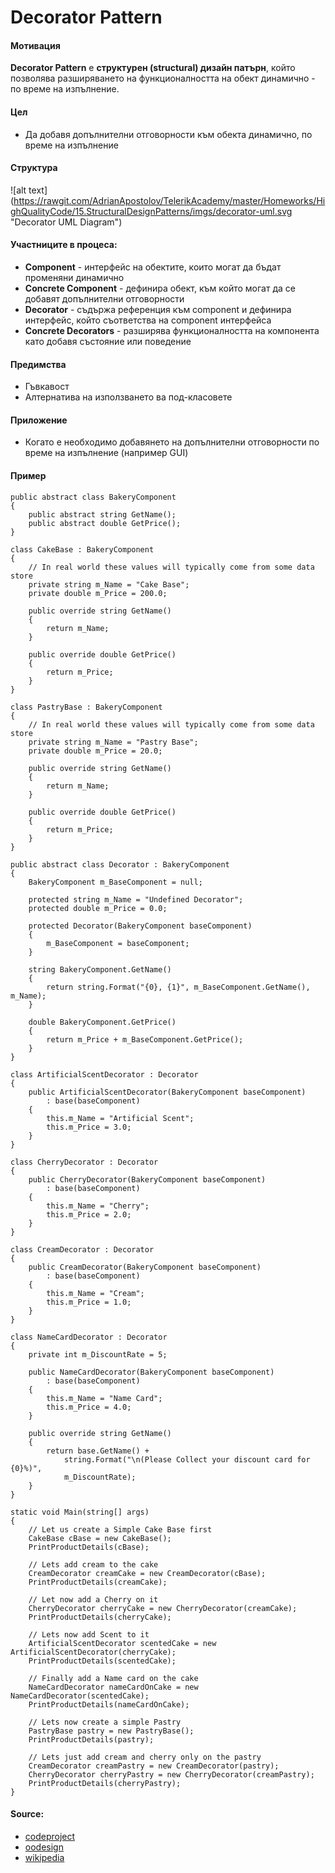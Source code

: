 # Decorator Pattern

#### Мотивация
**Decorator Pattern** е **структурен (structural) дизайн патърн**, който позволява разширяването на функционалността 
на обект динамично - по време на изпълнение.

#### Цел
* Да добавя допълнителни отговорности към обекта динамично, по време на изпълнение
 
#### Структура 
 ![alt text] (https://rawgit.com/AdrianApostolov/TelerikAcademy/master/Homeworks/HighQualityCode/15.StructuralDesignPatterns/imgs/decorator-uml.svg "Decorator UML Diagram")

#### Участниците в процеса:
- **Component** - интерфейс на обектите, които могат да бъдат променяни динамично
- **Concrete Component** - дефинира обект, към който могат да се добавят допълнителни отговорности
- **Decorator** - съдържа референция към component и дефинира интерфейс, който съответства на component интерфейса
- **Concrete Decorators** - разширява функционалността на компонента като добавя състояние или поведение

#### Предимства
* Гъвкавост
* Алтернатива на използването ва под-класовете

#### Приложение
* Когато е необходимо добавянето на допълнителни отговорности по време на изпълнение (например GUI)

#### Пример

    public abstract class BakeryComponent
    {
        public abstract string GetName();
        public abstract double GetPrice();
    }
    
    class CakeBase : BakeryComponent
    {
        // In real world these values will typically come from some data store
        private string m_Name = "Cake Base";
        private double m_Price = 200.0;
    
        public override string GetName()
        {
            return m_Name;
        }
    
        public override double GetPrice()
        {
            return m_Price;
        }
    }
    
    class PastryBase : BakeryComponent
    {
        // In real world these values will typically come from some data store
        private string m_Name = "Pastry Base";
        private double m_Price = 20.0;
    
        public override string GetName()
        {
            return m_Name;
        }
    
        public override double GetPrice()
        {
            return m_Price;
        }
    }
    
    public abstract class Decorator : BakeryComponent
    {
        BakeryComponent m_BaseComponent = null;
        
        protected string m_Name = "Undefined Decorator";
        protected double m_Price = 0.0;
    
        protected Decorator(BakeryComponent baseComponent)
        {
            m_BaseComponent = baseComponent;
        }
    
        string BakeryComponent.GetName()
        {
            return string.Format("{0}, {1}", m_BaseComponent.GetName(), m_Name);
        }
    
        double BakeryComponent.GetPrice()
        {
            return m_Price + m_BaseComponent.GetPrice();
        }
    }
    
    class ArtificialScentDecorator : Decorator
    {
        public ArtificialScentDecorator(BakeryComponent baseComponent)
            : base(baseComponent)
        {
            this.m_Name = "Artificial Scent";
            this.m_Price = 3.0;
        }
    }
    
    class CherryDecorator : Decorator
    {
        public CherryDecorator(BakeryComponent baseComponent)
            : base(baseComponent)
        {
            this.m_Name = "Cherry";
            this.m_Price = 2.0;
        }
    }
    
    class CreamDecorator : Decorator
    {
        public CreamDecorator(BakeryComponent baseComponent)
            : base(baseComponent)
        {
            this.m_Name = "Cream";
            this.m_Price = 1.0;
        }
    }
    
    class NameCardDecorator : Decorator
    {
        private int m_DiscountRate = 5;
    
        public NameCardDecorator(BakeryComponent baseComponent)
            : base(baseComponent)
        {
            this.m_Name = "Name Card";
            this.m_Price = 4.0;
        }
    
        public override string GetName()
        {
            return base.GetName() + 
                string.Format("\n(Please Collect your discount card for {0}%)", 
                m_DiscountRate);
        }        
    }
    
    static void Main(string[] args)
    {
        // Let us create a Simple Cake Base first
        CakeBase cBase = new CakeBase();
        PrintProductDetails(cBase);
    
        // Lets add cream to the cake
        CreamDecorator creamCake = new CreamDecorator(cBase);
        PrintProductDetails(creamCake);
        
        // Let now add a Cherry on it
        CherryDecorator cherryCake = new CherryDecorator(creamCake);
        PrintProductDetails(cherryCake);
    
        // Lets now add Scent to it
        ArtificialScentDecorator scentedCake = new ArtificialScentDecorator(cherryCake);
        PrintProductDetails(scentedCake);
    
        // Finally add a Name card on the cake
        NameCardDecorator nameCardOnCake = new NameCardDecorator(scentedCake);
        PrintProductDetails(nameCardOnCake);
        
        // Lets now create a simple Pastry
        PastryBase pastry = new PastryBase();
        PrintProductDetails(pastry);
    
        // Lets just add cream and cherry only on the pastry 
        CreamDecorator creamPastry = new CreamDecorator(pastry);
        CherryDecorator cherryPastry = new CherryDecorator(creamPastry);
        PrintProductDetails(cherryPastry);
    }
	
#### Source:
* [codeproject](http://www.codeproject.com/Articles/479635/UnderstandingplusandplusImplementingplusDecoratorp)
* [oodesign](http://www.oodesign.com/decorator-pattern.html)
* [wikipedia](https://en.wikipedia.org/wiki/Decorator_pattern)